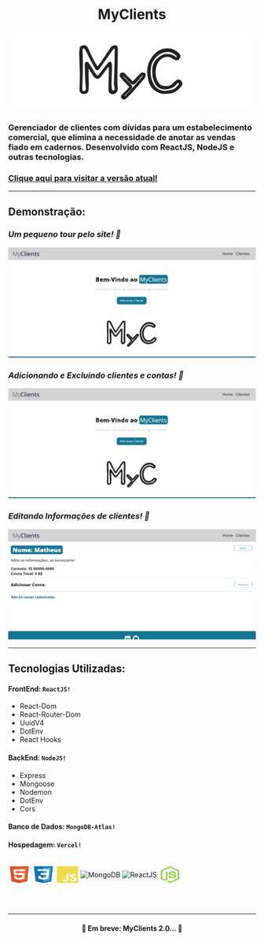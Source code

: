 <h1 align="center" >MyClients</h1>

<div align="center">
  <img src="/src/img/logo.jpeg"/>
</div>

### Gerenciador de clientes com dívidas para um estabelecimento comercial, que elimina a necessidade de anotar as vendas fiado em cadernos. Desenvolvido com ReactJS, NodeJS e outras tecnologias.

### <a href="https://my-clients-kohl.vercel.app/">Clique aqui para visitar a versão atual!<a/>

---

<h2>Demonstração:</h2>

### _Um pequeno tour pelo site! 🚀_
<img src="/src/img/inicial.gif"/>

### _Adicionando e Excluindo clientes e contas! 🚀_
<img src="/src/img/manipulando.gif"/>

### _Editando Informações de clientes! 🚀_
<img src="/src/img/editando.gif"/>


---


<h2>Tecnologias Utilizadas:</h2>
 
 #### FrontEnd: `ReactJS!`
	
- React-Dom
- React-Router-Dom
- UuidV4
- DotEnv
- React Hooks
	
 #### BackEnd: `NodeJS!`
	
- Express
- Mongoose
- Nodemon
- DotEnv
- Cors
 	
 #### Banco de Dados: `MongoDB-Atlas!`
	
 #### Hospedagem: `Vercel!`
 
 <div style="display: inline_block"><br>
  <img align="center" alt="HTML" height="35" width="45" src="https://raw.githubusercontent.com/devicons/devicon/master/icons/html5/html5-original.svg">
  <img align="center" alt="CSS" height="35" width="45" src="https://raw.githubusercontent.com/devicons/devicon/master/icons/css3/css3-original.svg">
  <img align="center" alt="Js" height="35" width="45" src="https://raw.githubusercontent.com/devicons/devicon/master/icons/javascript/javascript-plain.svg">
  <img align="center" alt="MongoDB" height="35" width="45" src="https://cdn.jsdelivr.net/gh/devicons/devicon/icons/mongodb/mongodb-plain.svg">
  <img align="center" alt="ReactJS" height="35" width="45" src="https://cdn.jsdelivr.net/gh/devicons/devicon/icons/react/react-original.svg">
  <img align="center" alt="NodeJS" height="35" width="45" src="https://raw.githubusercontent.com/devicons/devicon/master/icons/nodejs/nodejs-plain.svg">
 </div>
 
 <br></br>


 ---


<h4 align="center"> 
	🚧 Em breve: MyClients 2.0... 🚧
</h4>
